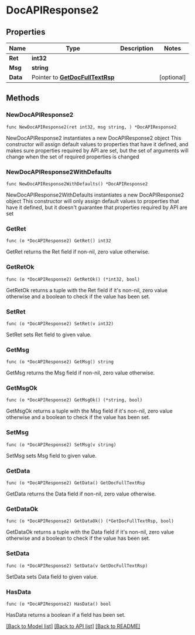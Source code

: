 # DocAPIResponse2

## Properties

Name | Type | Description | Notes
------------ | ------------- | ------------- | -------------
**Ret** | **int32** |  | 
**Msg** | **string** |  | 
**Data** | Pointer to [**GetDocFullTextRsp**](GetDocFullTextRsp.md) |  | [optional] 

## Methods

### NewDocAPIResponse2

`func NewDocAPIResponse2(ret int32, msg string, ) *DocAPIResponse2`

NewDocAPIResponse2 instantiates a new DocAPIResponse2 object
This constructor will assign default values to properties that have it defined,
and makes sure properties required by API are set, but the set of arguments
will change when the set of required properties is changed

### NewDocAPIResponse2WithDefaults

`func NewDocAPIResponse2WithDefaults() *DocAPIResponse2`

NewDocAPIResponse2WithDefaults instantiates a new DocAPIResponse2 object
This constructor will only assign default values to properties that have it defined,
but it doesn't guarantee that properties required by API are set

### GetRet

`func (o *DocAPIResponse2) GetRet() int32`

GetRet returns the Ret field if non-nil, zero value otherwise.

### GetRetOk

`func (o *DocAPIResponse2) GetRetOk() (*int32, bool)`

GetRetOk returns a tuple with the Ret field if it's non-nil, zero value otherwise
and a boolean to check if the value has been set.

### SetRet

`func (o *DocAPIResponse2) SetRet(v int32)`

SetRet sets Ret field to given value.


### GetMsg

`func (o *DocAPIResponse2) GetMsg() string`

GetMsg returns the Msg field if non-nil, zero value otherwise.

### GetMsgOk

`func (o *DocAPIResponse2) GetMsgOk() (*string, bool)`

GetMsgOk returns a tuple with the Msg field if it's non-nil, zero value otherwise
and a boolean to check if the value has been set.

### SetMsg

`func (o *DocAPIResponse2) SetMsg(v string)`

SetMsg sets Msg field to given value.


### GetData

`func (o *DocAPIResponse2) GetData() GetDocFullTextRsp`

GetData returns the Data field if non-nil, zero value otherwise.

### GetDataOk

`func (o *DocAPIResponse2) GetDataOk() (*GetDocFullTextRsp, bool)`

GetDataOk returns a tuple with the Data field if it's non-nil, zero value otherwise
and a boolean to check if the value has been set.

### SetData

`func (o *DocAPIResponse2) SetData(v GetDocFullTextRsp)`

SetData sets Data field to given value.

### HasData

`func (o *DocAPIResponse2) HasData() bool`

HasData returns a boolean if a field has been set.


[[Back to Model list]](../README.md#documentation-for-models) [[Back to API list]](../README.md#documentation-for-api-endpoints) [[Back to README]](../README.md)


